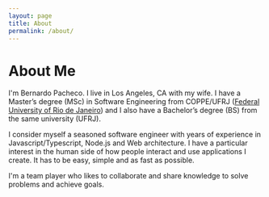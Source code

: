 ```yaml
---
layout: page
title: About
permalink: /about/
---
```

# About Me

I'm Bernardo Pacheco. I live in Los Angeles, CA with my wife. I have a Master’s degree (MSc) in Software Engineering from COPPE/UFRJ ([Federal University of Rio de Janeiro][1]) and I also have a Bachelor’s degree (BS) from the same university (UFRJ).

I consider myself a seasoned software engineer with years of experience in Javascript/Typescript, Node.js and Web architecture. I have a particular interest in the human side of how people interact and use applications I create. It has to be easy, simple and as fast as possible.

I'm a team player who likes to collaborate and share knowledge to solve problems and achieve goals.

[1]: http://www.ufrj.br/
